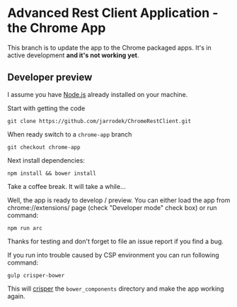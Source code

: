 Advanced Rest Client Application - the Chrome App
=================

This branch is to update the app to the Chrome packaged apps.
It's in active development **and it's not working yet**.

## Developer preview
I assume you have [Node.js][1] already installed on your machine.

Start with getting the code
```shell
git clone https://github.com/jarrodek/ChromeRestClient.git
```

When ready switch to a `chrome-app` branch
```shell
git checkout chrome-app
```

Next install dependencies:
```shell
npm install && bower install
```
Take a coffee break. It will take a while...

Well, the app is ready to develop / preview. You can either load the app from chrome://extensions/ page (check "Developer mode" check box) or run command:
```shell
npm run arc
```

Thanks for testing and don't forget to file an issue report if you find a bug.

If you run into trouble caused by CSP environment you can run following command:
```shell
gulp crisper-bower
```
This will [crisper][2] the `bower_components` directory and make the app working again.

 [1]: https://docs.npmjs.com/getting-started/installing-node "Install Node.js"
 [2]: https://github.com/PolymerLabs/crisper "Crisper for Polymer"
